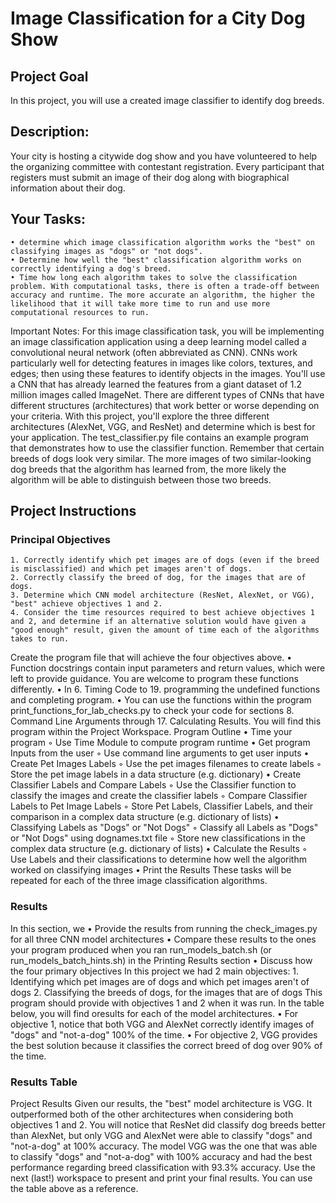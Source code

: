 # Image Classification for a City Dog Show
## Project Goal
In this project, you will use a created image classifier to identify dog breeds.
## Description:
Your city is hosting a citywide dog show and you have volunteered to help the organizing committee with contestant registration. Every participant that registers must submit an image of their dog along with biographical information about their dog.
## Your Tasks:
    • determine which image classification algorithm works the "best" on classifying images as "dogs" or "not dogs".
    • Determine how well the "best" classification algorithm works on correctly identifying a dog's breed.
    • Time how long each algorithm takes to solve the classification problem. With computational tasks, there is often a trade-off between accuracy and runtime. The more accurate an algorithm, the higher the likelihood that it will take more time to run and use more computational resources to run.

Important Notes:
For this image classification task, you will be implementing an image classification application using a deep learning model called a convolutional neural network (often abbreviated as CNN). CNNs work particularly well for detecting features in images like colors, textures, and edges; then using these features to identify objects in the images. You'll use a CNN that has already learned the features from a giant dataset of 1.2 million images called ImageNet. There are different types of CNNs that have different structures (architectures) that work better or worse depending on your criteria. With this project, you'll explore the three different architectures (AlexNet, VGG, and ResNet) and determine which is best for your application.
The test_classifier.py file contains an example program that demonstrates how to use the classifier function.
Remember that certain breeds of dogs look very similar. The more images of two similar-looking dog breeds that the algorithm has learned from, the more likely the algorithm will be able to distinguish between those two breeds.

## Project Instructions
### Principal Objectives
    1. Correctly identify which pet images are of dogs (even if the breed is misclassified) and which pet images aren't of dogs.
    2. Correctly classify the breed of dog, for the images that are of dogs.
    3. Determine which CNN model architecture (ResNet, AlexNet, or VGG), "best" achieve objectives 1 and 2.
    4. Consider the time resources required to best achieve objectives 1 and 2, and determine if an alternative solution would have given a "good enough" result, given the amount of time each of the algorithms takes to run.

Create the program file that will achieve the four objectives above.
    • Function docstrings contain input parameters and return values, which were left to provide guidance. You are welcome to program these functions differently.
    • In 6. Timing Code to 19. programming the undefined functions and completing program.
    • You can use the functions within the program print_functions_for_lab_checks.py to check your code for sections 8. Command Line Arguments through 17. Calculating Results. You will find this program within the Project Workspace.
Program Outline
    • Time your program
        ◦ Use Time Module to compute program runtime
    • Get program Inputs from the user
        ◦ Use command line arguments to get user inputs
    • Create Pet Images Labels
        ◦ Use the pet images filenames to create labels
        ◦ Store the pet image labels in a data structure (e.g. dictionary)
    • Create Classifier Labels and Compare Labels
        ◦ Use the Classifier function to classify the images and create the classifier labels
        ◦ Compare Classifier Labels to Pet Image Labels
        ◦ Store Pet Labels, Classifier Labels, and their comparison in a complex data structure (e.g. dictionary of lists)
    • Classifying Labels as "Dogs" or "Not Dogs"
        ◦ Classify all Labels as "Dogs" or "Not Dogs" using dognames.txt file
        ◦ Store new classifications in the complex data structure (e.g. dictionary of lists)
    • Calculate the Results
        ◦ Use Labels and their classifications to determine how well the algorithm worked on classifying images
    • Print the Results
These tasks will be repeated for each of the three image classification algorithms.

### Results
In this section, we
    • Provide the results from running the check_images.py for all three CNN model architectures
    • Compare these results to the ones your program produced when you ran run_models_batch.sh (or run_models_batch_hints.sh) in the Printing Results section
    • Discuss how the four primary objectives
In this project we had 2 main objectives:
    1. Identifying which pet images are of dogs and which pet images aren't of dogs
    2. Classifying the breeds of dogs, for the images that are of dogs
This program should provide with objectives 1 and 2 when it was run. In the table below, you will find oresults for each of the model architectures.
    • For objective 1, notice that both VGG and AlexNet correctly identify images of "dogs" and "not-a-dog" 100% of the time.
    • For objective 2, VGG provides the best solution because it classifies the correct breed of dog over 90% of the time.
### Results Table

Project Results
Given our results, the "best" model architecture is VGG. It outperformed both of the other architectures when considering both objectives 1 and 2. You will notice that ResNet did classify dog breeds better than AlexNet, but only VGG and AlexNet were able to classify "dogs" and "not-a-dog" at 100% accuracy. The model VGG was the one that was able to classify "dogs" and "not-a-dog" with 100% accuracy and had the best performance regarding breed classification with 93.3% accuracy.
Use the next (last!) workspace to present and print your final results. You can use the table above as a reference.
